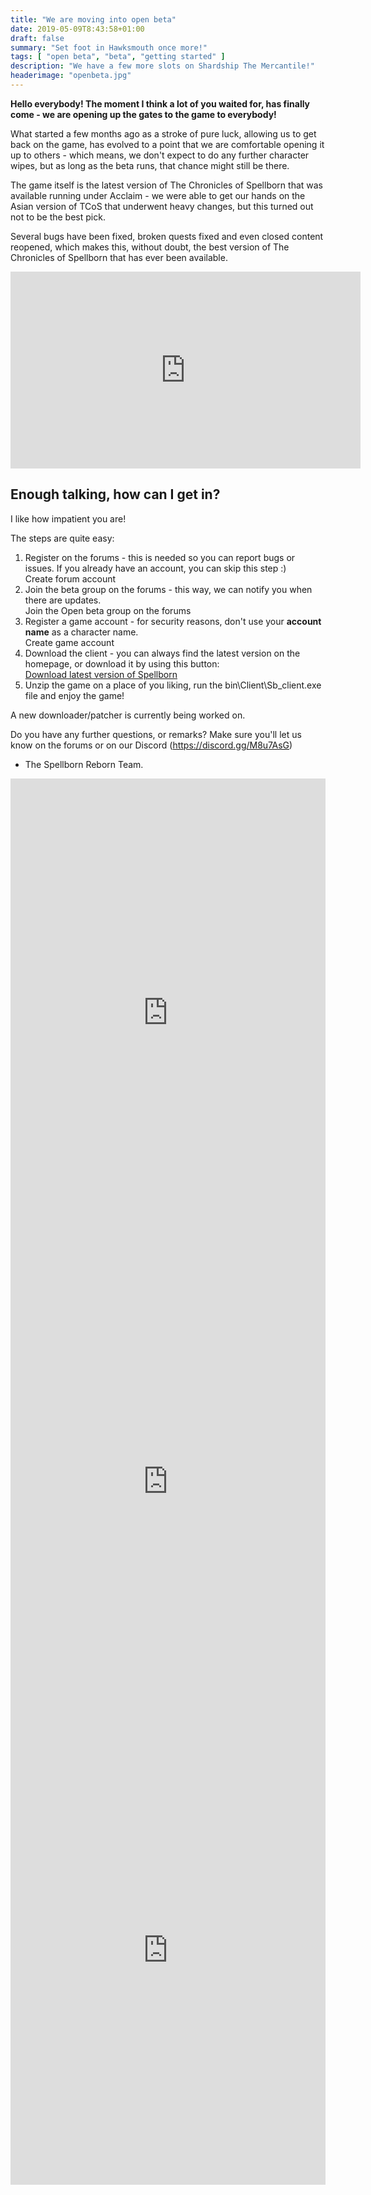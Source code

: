 ```yaml
---
title: "We are moving into open beta"
date: 2019-05-09T8:43:58+01:00
draft: false
summary: "Set foot in Hawksmouth once more!"
tags: [ "open beta", "beta", "getting started" ]
description: "We have a few more slots on Shardship The Mercantile!"
headerimage: "openbeta.jpg"
---
```


**Hello everybody! The moment I think a lot of you waited for, has finally come - we are opening up the gates to the game to everybody!**

What started a few months ago as a stroke of pure luck, allowing us to get back on the game, has evolved to a point that we are comfortable opening it up to others - which means, we don't expect to do any further character wipes, but as long as the beta runs, that chance might still be there.

The game itself is the latest version of The Chronicles of Spellborn that was available running under Acclaim - we were able to get our hands on the Asian version of TCoS that underwent heavy changes, but this turned out not to be the best pick.

Several bugs have been fixed, broken quests fixed and even closed content reopened, which makes this, without doubt, the best version of The Chronicles of Spellborn that has ever been available.

<div class="responsive-embed widescreen">
<iframe width="560" height="315" src="https://www.youtube-nocookie.com/embed/ftseyuky0co" frameborder="0" allow="accelerometer; autoplay; encrypted-media; gyroscope; picture-in-picture" allowfullscreen class="text-center"></iframe>
</div>

## Enough talking, how can I get in?
I like how impatient you are!

The steps are quite easy:

1. Register on the forums - this is needed so you can report bugs or issues. If you already have an account, you can skip this step :)  
 <a class="button" data-open="registerForumAccount">Create forum account</a>
2. Join the beta group on the forums - this way, we can notify you when there are updates.  
<a class="button" data-open="joinBetaGroup">Join the Open beta group on the forums</a>
3. Register a game account - for security reasons, don't use your **account name** as a character name.  
 <a class="button" data-open="registerGameAccount">Create game account</a>
4. Download the client - you can always find the latest version on the homepage, or download it by using this button:  
 <a class="button" href="https://files.spellborn.org/latest.zip">Download latest version of Spellborn</a>
5. Unzip the game on a place of you liking, run the bin\Client\Sb_client.exe file and enjoy the game!

<div class="callout primary">A new downloader/patcher is currently being worked on.</div>

Do you have any further questions, or remarks? Make sure you'll let us know on the forums or on our Discord (https://discord.gg/M8u7AsG)

- The Spellborn Reborn Team.

<div class="large reveal" id="registerForumAccount" data-reveal>
    <iframe src="https://forum.spellborn.org/member.php?action=register" style="border:0px #ffffff none;" name="register" scrolling="yes" frameborder="0" marginheight="0px" marginwidth="0px" height="750px" width="100%" allowfullscreen></iframe>
</div>
<div class="large reveal" id="joinBetaGroup" data-reveal>
    <iframe src="https://forum.spellborn.org/usercp.php?action=usergroups" style="border:0px #ffffff none;" name="register" scrolling="yes" frameborder="0" marginheight="0px" marginwidth="0px" height="750px" width="100%" allowfullscreen></iframe>
</div>
<div class="large reveal" id="registerGameAccount" data-reveal>
    <iframe src="https://www.spellborn.nl" style="border:0px #ffffff none;" name="register" scrolling="no" frameborder="0" marginheight="0px" marginwidth="0px" height="750px" width="100%" allowfullscreen></iframe>
</div>